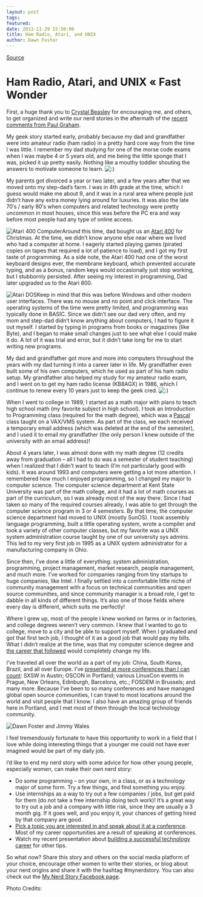 ```yaml
---
layout: post
tags:
featured:
date: 2013-11-29 15:50:00
title: Ham Radio, Atari, and UNIX
author: Dawn Foster
---
```



[Source](http://fastwonderblog.com/2014/01/08/my-nerd-story-ham-radio-atari-and-unix/ "Permalink to Ham Radio, Atari, and UNIX « Fast Wonder")

# Ham Radio, Atari, and UNIX « Fast Wonder

First, a huge thank you to [Crystal Beasley][1] for encouraging me, and others, to get organized and write our nerd stories in the aftermath of the [recent comments from Paul Graham][2].

My geek story started early, probably because my dad and grandfather were into amateur radio (ham radio) in a pretty hard core way from the time I was little. I remember my dad studying for one of the morse code exams when I was maybe 4 or 5 years old, and me being the little sponge that I was, picked it up pretty easily. Nothing like a mouthy toddler shouting the answers to motivate someone to learn. ![:\)][3]

My parents got divorced a year or two later, and a few years after that we moved onto my step-dad’s farm. I was in 4th grade at the time, which I guess would make me about 9, and it was in a rural area where people just didn’t have any extra money lying around for luxuries. It was also the late 70′s / early 80′s when computers and related technology were pretty uncommon in most houses, since this was before the PC era and way before most people had any type of online access.

![Atari 400 Computer][4]Around this time, dad bought us an [Atari 400][5] for Christmas. At the time, we didn’t know anyone else near where we lived who had a computer at home. I eagerly started playing games (pirated copies on tapes that required a lot of patience to load), and I got my first taste of programming. As a side note, the Atari 400 had one of the worst keyboard designs ever, the membrane keyboard, which prevented accurate typing, and as a bonus, random keys would occasionally just stop working, but I stubbornly persisted. After seeing my interest in programming, Dad later upgraded us to the Atari 800.

![Atari DOS][6]Keep in mind that this was before Windows and other modern user interfaces. There was no mouse and no point and click interface. The operating systems of the time were pretty limited, and programming was typically done in BASIC. Since we didn’t see our dad very often, and my mom and step-dad didn’t know anything about computers, I had to figure it out myself. I started by typing in programs from books or magazines (like Byte), and I began to make small changes just to see what else I could make it do. A lot of it was trial and error, but it didn’t take long for me to start writing new programs.

My dad and grandfather got more and more into computers throughout the years with my dad turning it into a career later in life. My grandfather even built some of his own computers, which he used as part of his ham radio setup. My grandfather also helped my study for my amateur radio exam, and I went on to get my ham radio license (KB8AGX) in 1986, which I continue to renew every 10 years just to keep the geek cred. ![:\)][3]

When I went to college in 1989, I started as a math major with plans to teach high school math (my favorite subject in high school). I took an Introduction to Programming class (required for the math degree), which was a [Pascal][7] class taught on a VAX/VMS system. As part of the class, we each received a temporary email address (which was deleted at the end of the semester), and I used it to email my grandfather (the only person I knew outside of the university with an email address)!

About 4 years later, I was almost done with my math degree (12 credits away from graduation – all I had to do was a semester of student teaching) when I realized that I didn’t want to teach (I’m not particularly good with kids). It was around 1993 and computers were getting a lot more attention. I remembered how much I enjoyed programming, so I changed my major to computer science. The computer science department at Kent State University was part of the math college, and it had a lot of math courses as part of the curriculum, so I was already most of the way there. Since I had taken so many of the required courses already, I was able to get through the computer science program in 3 or 4 semesters. By that time, the computer science department had moved to UNIX (mostly SunOS). I took assembly language programming, built a little operating system, wrote a compiler and took a variety of other computer classes, but my favorite was a UNIX system administration course taught by one of our university sys admins. This led to my very first job in 1995 as a UNIX system administrator for a manufacturing company in Ohio.

Since then, I’ve done a little of everything: system administration, programming, project management, market research, people management, and much more. I’ve worked for companies ranging from tiny startups to huge companies, like Intel. I finally settled into a comfortable little niche of community management with a focus on technical communities and open source communities, and since community manager is a broad role, I get to dabble in all kinds of different things. It’s also one of those fields where every day is different, which suits me perfectly!

Where I grew up, most of the people I knew worked on farms or in factories, and college degrees weren’t very common. I knew that I wanted to go to college, move to a city and be able to support myself. When I graduated and got that first tech job, I thought of it as a good job that would pay my bills. What I didn’t realize at the time, was that my computer science degree and [the career that followed][8] would completely change my life.

I’ve traveled all over the world as a part of my job: China, South Korea, Brazil, and all over Europe. I’ve [presented at more conferences than I can count][9]: SXSW in Austin; OSCON in Portland; various LinuxCon events in Prague, New Orleans, Edinburgh, Barcelona, etc.; FOSDEM in Brussels; and many more. Because I’ve been to so many conferences and have managed global open source communities, I can travel to most locations around the world and visit people that I know. I also have an amazing group of friends here in Portland, and I met most of them through the local technology community.

![Dawn Foster and Jimmy Wales][10]

I feel tremendously fortunate to have this opportunity to work in a field that I love while doing interesting things that a younger me could not have ever imagined would be part of my daily job.

I’d like to end my nerd story with some advice for how other young people, especially women, can make their own nerd story:

  * Do some programming – on your own, in a class, or as a technology major of some form. Try a few things, and find something you enjoy.
  * Use internships as a way to try out a few companies / jobs, but get paid for them (do not take a free internship doing tech work)! It’s a great way to try out a job and a company with little risk, since they are usually a 3 month gig. If it goes well, and you enjoy it, your chances of getting hired by that company are good.
  * [Pick a topic you are interested in and speak about it at a conference][11]. Most of my career opportunities are a result of speaking at conferences.
  * Watch my recent presentation about [building a successful technology career][12] for other tips.

So what now? Share this story and others on the social media platform of your choice, encourage other women to write their stories, or blog about your nerd origins and share it with the hashtag #mynerdstory. You can also check out the [My Nerd Story Facebook page][13].

Photo Credits:

   [1]: http://skinnywhitegirl.com/blog/my-nerd-story/1101/
   [2]: http://valleywag.gawker.com/paul-graham-says-women-havent-been-hacking-for-the-pa-1490581236?rev=1388186389
   [3]: http://fastwonderblog.com/wp-includes/images/smilies/icon_smile.gif
   [4]: http://fastwonderblog.com/wp-content/uploads/2013/01/320px-Atari-400-Comp.jpg
   [5]: http://en.wikipedia.org/wiki/Atari_8-bit_family
   [6]: http://fastwonderblog.com/wp-content/uploads/2013/01/Ataridos-2.5-300x182.png
   [7]: http://en.wikipedia.org/wiki/Pascal_(programming_language)
   [8]: https://www.usenix.org/blog/wiac-interview-dawn-foster-puppet-labs-community-lead
   [9]: http://fastwonderblog.com/speaking/
   [10]: http://fastwonderblog.com/wp-content/uploads/2013/01/dawnfoster-jimmywales.jpg
   [11]: https://www.usenix.org/blog/how-write-talk-proposal
   [12]: https://www.usenix.org/conference/wiac13/summit-program/presentation/Foster
   [13]: https://www.facebook.com/mynerdstory
